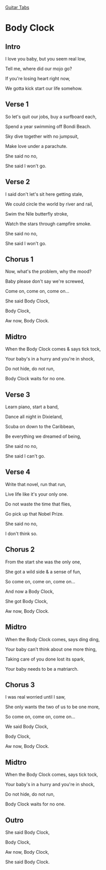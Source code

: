 [Guitar Tabs](index.md)

# Body Clock

## Intro

I love you baby, but you seem real low,

Tell me, where did our mojo go?

If you're losing heart right now,

We gotta kick start our life somehow.

## Verse 1

So let's quit our jobs, buy a surfboard each,

Spend a year swimming off Bondi Beach.

Sky dive together with no jumpsuit,

Make love under a parachute.

She said no no,

She said I won't go.

## Verse 2

I said don't let's sit here getting stale,

We could circle the world by river and rail,

Swim the Nile butterfly stroke,

Watch the stars through campfire smoke.

She said no no,

She said I won't go.

## Chorus 1

Now, what's the problem, why the mood?

Baby please don't say we're screwed,

Come on, come on, come on...

She said Body Clock,

Body Clock,

Aw now, Body Clock.


## Midtro

When the Body Clock comes & says tick tock,

Your baby's in a hurry and you're in shock,

Do not hide, do not run,

Body Clock waits for no one.

## Verse 3

Learn piano, start a band,

Dance all night in Dixieland,

Scuba on down to the Caribbean,

Be everything we dreamed of being,

She said no no,

She said I can't go.

## Verse 4

Write that novel, run that run,

Live life like it's your only one.

Do not waste the time that flies,

Go pick up that Nobel Prize.

She said no no,

I don't think so.

## Chorus 2

From the start she was the only one,

She got a wild side & a sense of fun,

So come on, come on, come on...

And now a Body Clock,

She got Body Clock,

Aw now, Body Clock.

## Midtro

When the Body Clock comes, says ding ding,

Your baby can't think about one more thing,

Taking care of you done lost its spark,

Your baby needs to be a matriarch.

## Chorus 3

I was real worried until I saw,

She only wants the two of us to be one more,

So come on, come on, come on...

We said Body Clock,

Body Clock,

Aw now, Body Clock.

## Midtro

When the Body Clock comes, says tick tock,

Your baby's in a hurry and you're in shock,

Do not hide, do not run,

Body Clock waits for no one.

## Outro

She said Body Clock,

Body Clock,

Aw now, Body Clock,

She said Body Clock.